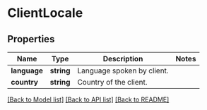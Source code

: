 # ClientLocale

## Properties
Name | Type | Description | Notes
------------ | ------------- | ------------- | -------------
**language** | **string** | Language spoken by client. | 
**country** | **string** | Country of the client. | 

[[Back to Model list]](../README.md#documentation-for-models) [[Back to API list]](../README.md#documentation-for-api-endpoints) [[Back to README]](../README.md)


